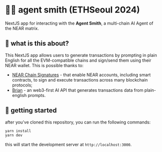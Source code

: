 # 🕵️‍♂️ agent smith (ETHSeoul 2024)

NextJS app for interacting with the **Agent Smith**, a multi-chain AI Agent of the NEAR matrix.

## 🤖 what is this about?

This NextJS app allows users to generate transactions by prompting in plain English for all the EVM-compatible chains and sign/send them using their NEAR wallet. This is possible thanks to:

- [NEAR Chain Signatures](https://docs.near.org/abstraction/chain-signatures) - that enable NEAR accounts, including smart contracts, to sign and execute transactions across many blockchain protocols;
- [Brian](https://docs.brianknows.org) - an web3-first AI API that generates transactions data from plain-english prompts.

## 🚀 getting started

after you've cloned this repository, you can run the following commands:

```bash
yarn install
yarn dev
```

this will start the development server at `http://localhost:3000`.
